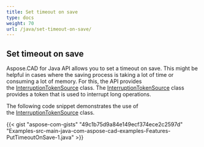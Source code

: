 ```yaml
---
title: Set timeout on save
type: docs
weight: 70
url: /java/set-timeout-on-save/
---
```


## **Set timeout on save**
Aspose.CAD for Java API allows you to set a timeout on save. This might be helpful in cases where the saving process is taking a lot of time or consuming a lot of memory. For this, the API provides the [InterruptionTokenSource](https://apireference.aspose.com/cad/java/com.aspose.cad/InterruptionTokenSource) class. The [InterruptionTokenSource](https://apireference.aspose.com/cad/java/com.aspose.cad/InterruptionTokenSource) class provides a token that is used to interrupt long operations.

The following code snippet demonstrates the use of the [InterruptionTokenSource](https://apireference.aspose.com/cad/java/com.aspose.cad/InterruptionTokenSource) class.

{{< gist "aspose-com-gists" "49c1b75d9a84e149ecf374ece2c2597d" "Examples-src-main-java-com-aspose-cad-examples-Features-PutTimeoutOnSave-1.java" >}}
